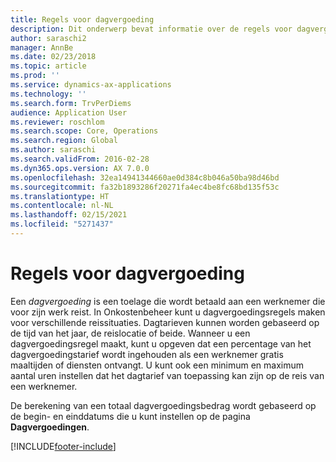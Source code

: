 ```yaml
---
title: Regels voor dagvergoeding
description: Dit onderwerp bevat informatie over de regels voor dagvergoedingen.
author: saraschi2
manager: AnnBe
ms.date: 02/23/2018
ms.topic: article
ms.prod: ''
ms.service: dynamics-ax-applications
ms.technology: ''
ms.search.form: TrvPerDiems
audience: Application User
ms.reviewer: roschlom
ms.search.scope: Core, Operations
ms.search.region: Global
ms.author: saraschi
ms.search.validFrom: 2016-02-28
ms.dyn365.ops.version: AX 7.0.0
ms.openlocfilehash: 32ea14941344660ae0d384c8b046a50ba98d46bd
ms.sourcegitcommit: fa32b1893286f20271fa4ec4be8fc68bd135f53c
ms.translationtype: HT
ms.contentlocale: nl-NL
ms.lasthandoff: 02/15/2021
ms.locfileid: "5271437"
---
```

# <a name="per-diem-rules"></a>Regels voor dagvergoeding

Een *dagvergoeding* is een toelage die wordt betaald aan een werknemer die voor zijn werk reist. In Onkostenbeheer kunt u dagvergoedingsregels maken voor verschillende reissituaties. Dagtarieven kunnen worden gebaseerd op de tijd van het jaar, de reislocatie of beide. Wanneer u een dagvergoedingsregel maakt, kunt u opgeven dat een percentage van het dagvergoedingstarief wordt ingehouden als een werknemer gratis maaltijden of diensten ontvangt. U kunt ook een minimum en maximum aantal uren instellen dat het dagtarief van toepassing kan zijn op de reis van een werknemer.

De berekening van een totaal dagvergoedingsbedrag wordt gebaseerd op de begin- en einddatums die u kunt instellen op de pagina **Dagvergoedingen**.


[!INCLUDE[footer-include](../includes/footer-banner.md)]
